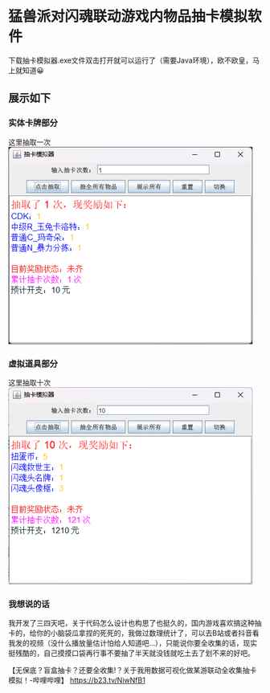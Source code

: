 # 猛兽派对闪魂联动游戏内物品抽卡模拟软件

下载抽卡模拟器.exe文件双击打开就可以运行了（需要Java环境），欧不欧皇，马上就知道😀

## 展示如下
### 实体卡牌部分
这里抽取一次
![image](https://github.com/SmerryBeta/Card-draw-simulation/blob/main/%E5%AE%9E%E4%BD%93%E5%8D%A1%E7%89%8C.png)
### 虚拟道具部分
这里抽取十次
![image](https://github.com/SmerryBeta/Card-draw-simulation/blob/main/%E8%99%9A%E6%8B%9F%E9%81%93%E5%85%B7.png)

### 我想说的话

我开发了三四天吧，关于代码怎么设计也构思了也挺久的，国内游戏喜欢搞这种抽卡的，给你的小脑袋瓜拿捏的死死的，我做过数理统计了，可以去B站或者抖音看我发的视频（没什么播放量估计怕给人知道吧...），只能说你要全收集的话，现实挺残酷的，自己摸摸口袋再行事不要抽了半天就没钱就吃土去了划不来的好吧。

【无保底？盲盒抽卡？还要全收集!？关于我用数据可视化做某游联动全收集抽卡模拟！-哔哩哔哩】 https://b23.tv/NiwNfB1
